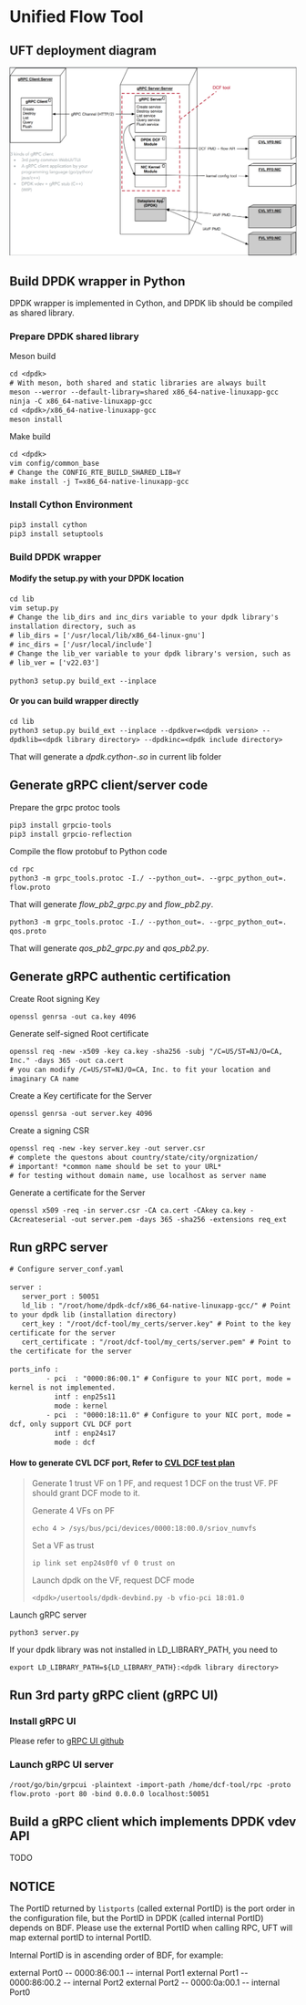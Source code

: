 <!-- Copyright(c) 2021 Intel Corporation

Licensed under the Apache License, Version 2.0 (the "License");
you may not use this file except in compliance with the License.
You may obtain a copy of the License at

    http://www.apache.org/licenses/LICENSE-2.0

Unless required by applicable law or agreed to in writing, software
distributed under the License is distributed on an "AS IS" BASIS,
WITHOUT WARRANTIES OR CONDITIONS OF ANY KIND, either express or implied.
See the License for the specific language governing permissions and
limitations under the License.

-->

# Unified Flow Tool

## UFT deployment diagram

![deployment](doc/deployment.png)

## Build DPDK wrapper in Python

DPDK wrapper is implemented in Cython, and DPDK lib should be compiled as shared library.

### Prepare DPDK shared library
Meson build

``` shell
cd <dpdk>
# With meson, both shared and static libraries are always built
meson --werror --default-library=shared x86_64-native-linuxapp-gcc
ninja -C x86_64-native-linuxapp-gcc
cd <dpdk>/x86_64-native-linuxapp-gcc
meson install
```

Make build

``` shell
cd <dpdk>
vim config/common_base
# Change the CONFIG_RTE_BUILD_SHARED_LIB=Y
make install -j T=x86_64-native-linuxapp-gcc
```

### Install Cython Environment

``` shell
pip3 install cython
pip3 install setuptools
```

### Build DPDK wrapper
#### Modify the setup.py with your DPDK location

``` shell
cd lib
vim setup.py
# Change the lib_dirs and inc_dirs variable to your dpdk library's installation directory, such as
# lib_dirs = ['/usr/local/lib/x86_64-linux-gnu']
# inc_dirs = ['/usr/local/include']
# Change the lib_ver variable to your dpdk library's version, such as
# lib_ver = ['v22.03']

python3 setup.py build_ext --inplace
```
#### Or you can build wrapper directly
``` shell
cd lib
python3 setup.py build_ext --inplace --dpdkver=<dpdk version> --dpdklib=<dpdk library directory> --dpdkinc=<dpdk include directory>
```
That will generate a _dpdk.cython-<your-target>.so_ in current lib folder

## Generate gRPC client/server code

Prepare the grpc protoc tools

``` shell
pip3 install grpcio-tools
pip3 install grpcio-reflection
```

Compile the flow protobuf to Python code

``` shell
cd rpc
python3 -m grpc_tools.protoc -I./ --python_out=. --grpc_python_out=. flow.proto
```
That will generate _flow_pb2_grpc.py_ and _flow_pb2.py_.

``` shell
python3 -m grpc_tools.protoc -I./ --python_out=. --grpc_python_out=. qos.proto
```
That will generate _qos_pb2_grpc.py_ and _qos_pb2.py_.

## Generate gRPC authentic certification

Create Root signing Key

``` shell
openssl genrsa -out ca.key 4096
```

Generate self-signed Root certificate

``` shell
openssl req -new -x509 -key ca.key -sha256 -subj "/C=US/ST=NJ/O=CA, Inc." -days 365 -out ca.cert
# you can modify /C=US/ST=NJ/O=CA, Inc. to fit your location and imaginary CA name
```

Create a Key certificate for the Server

``` shell
openssl genrsa -out server.key 4096
```

Create a signing CSR

``` shell
openssl req -new -key server.key -out server.csr
# complete the questons about country/state/city/orgnization/
# important! *common name should be set to your URL*
# for testing without domain name, use localhost as server name
```

Generate a certificate for the Server

``` shell
openssl x509 -req -in server.csr -CA ca.cert -CAkey ca.key -CAcreateserial -out server.pem -days 365 -sha256 -extensions req_ext
```

## Run gRPC server

``` shell
# Configure server_conf.yaml

server :
   server_port : 50051
   ld_lib : "/root/home/dpdk-dcf/x86_64-native-linuxapp-gcc/" # Point to your dpdk lib (installation directory)
   cert_key : "/root/dcf-tool/my_certs/server.key" # Point to the key certificate for the server
   cert_certificate : "/root/dcf-tool/my_certs/server.pem" # Point to the certificate for the server

ports_info :
         - pci  : "0000:86:00.1" # Configure to your NIC port, mode = kernel is not implemented.
           intf : enp25s11
           mode : kernel
         - pci  : "0000:18:11.0" # Configure to your NIC port, mode = dcf, only support CVL DCF port
           intf : enp24s17
           mode : dcf
```

#### How to generate CVL DCF port, Refer to [CVL DCF test plan](#todo)

> Generate 1 trust VF on 1 PF, and request 1 DCF on the trust VF.
> PF should grant DCF mode to it.
>
> Generate 4 VFs on PF
>
> ```shell
> echo 4 > /sys/bus/pci/devices/0000:18:00.0/sriov_numvfs
> ```
>
> Set a VF as trust
>
> ``` shell
> ip link set enp24s0f0 vf 0 trust on
> ```
>
> Launch dpdk on the VF, request DCF mode
>
> ``` shell
> <dpdk>/usertools/dpdk-devbind.py -b vfio-pci 18:01.0
> ```
>

Launch gRPC server

``` shell
python3 server.py
```
If your dpdk library was not installed in LD_LIBRARY_PATH, you need to
``` shell
export LD_LIBRARY_PATH=${LD_LIBRARY_PATH}:<dpdk library directory>
```
## Run 3rd party gRPC client (gRPC UI)

### Install gRPC UI

Please refer to [gRPC UI github](https://github.com/fullstorydev/grpcui)

### Launch gRPC UI server

```
/root/go/bin/grpcui -plaintext -import-path /home/dcf-tool/rpc -proto flow.proto -port 80 -bind 0.0.0.0 localhost:50051
```

## Build a gRPC client which implements DPDK vdev API

TODO
## NOTICE

The PortID returned by `listports` (called external PortID) is the port order in the configuration file, but the PortID in DPDK (called internal PortID) depends on BDF. Please use the external PortID when calling RPC, UFT will map external portID to internal PortID.

Internal PortID is in ascending order of BDF, for example:

external Port0 -- 0000:86:00.1 -- internal Port1
external Port1 -- 0000:86:00.2 -- internal Port2
external Port2 -- 0000:0a:00.1 -- internal Port0
